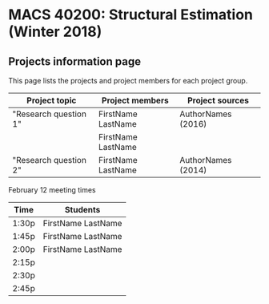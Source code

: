 # MACS 40200: Structural Estimation (Winter 2018) #

## Projects information page ##

This page lists the projects and project members for each project group.

| Project topic         | Project members    | Project sources    |
|-----------------------|--------------------|--------------------|
| "Research question 1" | FirstName LastName | AuthorNames (2016) |
|                       | FirstName LastName |                    |
| "Research question 2" | FirstName LastName | AuthorNames (2014) |

February 12 meeting times

| Time  | Students           |
|-------|--------------------|
| 1:30p | FirstName LastName |
| 1:45p | FirstName LastName |
| 2:00p | FirstName LastName |
| 2:15p |                    |
| 2:30p |                    |
| 2:45p |                    |
